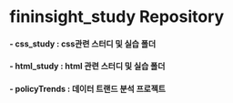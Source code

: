 # fininsight_study Repository

#### - css_study : css관련 스터디 및 실습 폴더

#### - html_study : html 관련 스터디 및 실습 폴더

#### - policyTrends : 데이터 트랜드 분석 프로젝트
